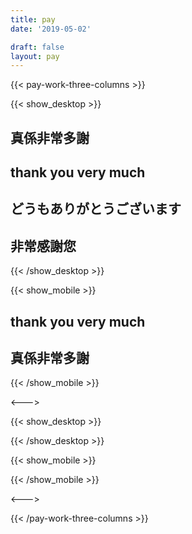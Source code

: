 ```yaml
---
title: pay
date: '2019-05-02'

draft: false
layout: pay
---
```



{{< pay-work-three-columns >}}

{{< show_desktop >}}

  ## 真係非常多謝

  ## thank you very much

  ## どうもありがとうございます

  ## 非常感謝您

{{< /show_desktop >}}

{{< show_mobile >}}

  ## thank you very much
  ## 真係非常多謝

{{< /show_mobile >}}

<--->

{{< show_desktop >}}
  <div class="qr-img" style="background-image: url('./paycode.jpg'); "></div>

{{< /show_desktop >}}


{{< show_mobile >}}

  <div id="payme-button" class="qr-img" style="background-image: url('./paycode.jpg'); "></div>

  <script>
    document.querySelector('#payme-button').addEventListener('click', (event)   => {
      window.location = "https://payme.hsbc/louiscklaw"
    });
  </script>

{{< /show_mobile >}}

<--->

<div class="qr-img" style="background-image: url('./alipay.jpg'); "></div>

{{< /pay-work-three-columns >}}
